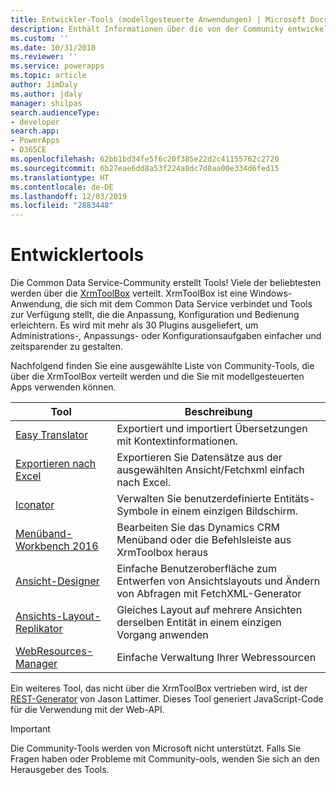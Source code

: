 ```yaml
---
title: Entwickler-Tools (modellgesteuerte Anwendungen) | Microsoft Docs
description: Enthält Informationen über die von der Community entwickelten Tools, die Sie mit modellgesteuerten Apps in Power Apps verwenden können.
ms.custom: ''
ms.date: 10/31/2018
ms.reviewer: ''
ms.service: powerapps
ms.topic: article
author: JimDaly
ms.author: jdaly
manager: shilpas
search.audienceType:
- developer
search.app:
- PowerApps
- D365CE
ms.openlocfilehash: 62bb1bd34fe5f6c20f385e22d2c41155762c2720
ms.sourcegitcommit: 6b27eae6dd8a53f224a8dc7d0aa00e334d6fed15
ms.translationtype: HT
ms.contentlocale: de-DE
ms.lasthandoff: 12/03/2019
ms.locfileid: "2883448"
---
```

# <a name="developer-tools"></a>Entwicklertools

Die Common Data Service-Community erstellt Tools! Viele der beliebtesten werden über die [XrmToolBox](https://www.xrmtoolbox.com/) verteilt. XrmToolBox ist eine Windows-Anwendung, die sich mit dem Common Data Service verbindet und Tools zur Verfügung stellt, die die Anpassung, Konfiguration und Bedienung erleichtern. Es wird mit mehr als 30 Plugins ausgeliefert, um Administrations-, Anpassungs- oder Konfigurationsaufgaben einfacher und zeitsparender zu gestalten.

Nachfolgend finden Sie eine ausgewählte Liste von Community-Tools, die über die XrmToolBox verteilt werden und die Sie mit modellgesteuerten Apps verwenden können.

|Tool  |Beschreibung  |
|---------|---------|
|[Easy Translator](https://www.xrmtoolbox.com/plugins/MsCrmTools.Translator/)|Exportiert und importiert Übersetzungen mit Kontextinformationen.|
|[Exportieren nach Excel](https://www.xrmtoolbox.com/plugins/Ryr.XrmToolBox.ExportToExcel/)|Exportieren Sie Datensätze aus der ausgewählten Ansicht/Fetchxml einfach nach Excel.|
|[Iconator](https://www.xrmtoolbox.com/plugins/MscrmTools.Iconator/)|Verwalten Sie benutzerdefinierte Entitäts-Symbole in einem einzigen Bildschirm.|
|[Menüband-Workbench 2016](https://www.xrmtoolbox.com/plugins/RibbonWorkbench2016/)|Bearbeiten Sie das Dynamics CRM Menüband oder die Befehlsleiste aus XrmToolbox heraus|
|[Ansicht-Designer](https://www.xrmtoolbox.com/plugins/Cinteros.XrmToolBox.ViewDesigner/)|Einfache Benutzeroberfläche zum Entwerfen von Ansichtslayouts und Ändern von Abfragen mit FetchXML-Generator|
|[Ansichts-Layout-Replikator](https://www.xrmtoolbox.com/plugins/MsCrmTools.ViewLayoutReplicator/)|Gleiches Layout auf mehrere Ansichten derselben Entität in einem einzigen Vorgang anwenden|
|[WebResources-Manager](https://www.xrmtoolbox.com/plugins/MsCrmTools.WebResourcesManager/)|Einfache Verwaltung Ihrer Webressourcen|

Ein weiteres Tool, das nicht über die XrmToolBox vertrieben wird, ist der [REST-Generator](https://github.com/jlattimer/CRMRESTBuilder) von Jason Lattimer. Dieses Tool generiert JavaScript-Code für die Verwendung mit der Web-API.

> [!IMPORTANT]
> Die Community-Tools werden von Microsoft nicht unterstützt. Falls Sie Fragen haben oder Probleme mit Community-ools, wenden Sie sich an den Herausgeber des Tools.
